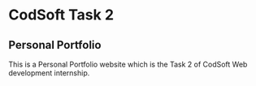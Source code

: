 # CodSoft Task 2
## Personal Portfolio
This is a Personal Portfolio website which is the Task 2 of CodSoft Web development internship.

